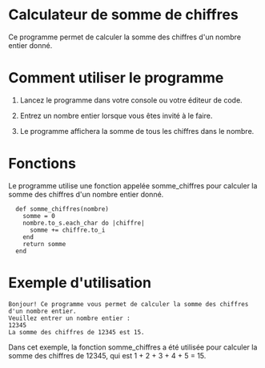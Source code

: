 # Calculateur de somme de chiffres
Ce programme permet de calculer la somme des chiffres d'un nombre entier donné.

# Comment utiliser le programme
1. Lancez le programme dans votre console ou votre éditeur de code.

2. Entrez un nombre entier lorsque vous êtes invité à le faire.
3. Le programme affichera la somme de tous les chiffres dans le nombre.


# Fonctions
Le programme utilise une fonction appelée somme_chiffres pour calculer la somme des chiffres d'un nombre entier donné.


      def somme_chiffres(nombre)
        somme = 0
        nombre.to_s.each_char do |chiffre|
          somme += chiffre.to_i
        end
        return somme
      end
      
# Exemple d'utilisation

    Bonjour! Ce programme vous permet de calculer la somme des chiffres d'un nombre entier.
    Veuillez entrer un nombre entier :
    12345
    La somme des chiffres de 12345 est 15.
    
Dans cet exemple, la fonction somme_chiffres a été utilisée pour calculer la somme des chiffres de 12345, qui est 1 + 2 + 3 + 4 + 5 = 15.

